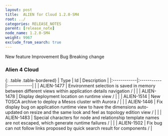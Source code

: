 ```yaml
---
layout: post
title:  ALIEN for Cloud 1.2.0-SM4
root: ../
categories: RELEASE_NOTES
parent: [release_note]
node_name: 1.2.0-SM4
weight: 9967
exclude_from_search: true
---
```





<i class="fa fa-plus text-success"></i> New feature <i class="fa fa-level-up text-primary"></i> Improvement  <i class="fa fa-bug text-danger"></i> Bug <i class="fa fa-exclamation-triangle text-warning"></i> Breaking change


### Alien 4 Cloud



  {: .table .table-bordered}
  | Type        | Id         | Description |
  |:------------|:-----------|:------------|
    |  <i class="fa fa-plus text-success"></i> | ALIEN-1477 | Environment selection is saved in memory between different views within application details navigation /  |
    |  <i class="fa fa-plus text-success"></i> | ALIEN-1478 | Display deployment location on runtime view /  |
    |  <i class="fa fa-plus text-success"></i> | ALIEN-1514 | New TOSCA archive to deploy a Mesos cluster with Aurora /  |
        |  <i class="fa fa-bug text-danger"></i> | ALIEN-1446 | Fix display bug on application runtime view to have the dimensions auto-updated on resize and the same look and feel as topology edition view /  |
    |  <i class="fa fa-bug text-danger"></i> | ALIEN-1483 | Special characters for node and relationship template names are not escaped, which generate runtime failures /  |
    |  <i class="fa fa-bug text-danger"></i> | ALIEN-1502 | Fix bug can not follow links proposed by quick search result for components /  |
